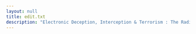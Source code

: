 ```yaml
---
layout: null
title: edit.txt
description: "Electronic Deception, Interception & Terrorism : The Radio Shack Reality! by Ian A. Murphy of IAM/Secure Data Systems"
---
```

